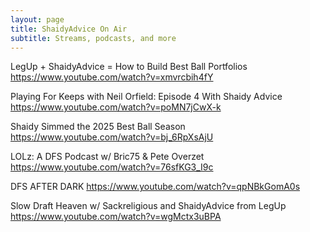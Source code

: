 ```yaml
---
layout: page
title: ShaidyAdvice On Air
subtitle: Streams, podcasts, and more  
---
```

LegUp + ShaidyAdvice = How to Build Best Ball Portfolios
https://www.youtube.com/watch?v=xmvrcbih4fY

Playing For Keeps with Neil Orfield: Episode 4 With Shaidy Advice
https://www.youtube.com/watch?v=poMN7jCwX-k

Shaidy Simmed the 2025 Best Ball Season
https://www.youtube.com/watch?v=bj_6RpXsAjU

LOLz: A DFS Podcast w/ Bric75 & Pete Overzet
https://www.youtube.com/watch?v=76sfKG3_I9c

DFS AFTER DARK
https://www.youtube.com/watch?v=qpNBkGomA0s

Slow Draft Heaven w/ Sackreligious and ShaidyAdvice from LegUp
https://www.youtube.com/watch?v=wgMctx3uBPA

